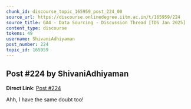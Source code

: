```yaml
---
chunk_id: discourse_topic_165959_post_224_00
source_url: https://discourse.onlinedegree.iitm.ac.in/t/165959/224
source_title: GA4 - Data Sourcing - Discussion Thread [TDS Jan 2025]
content_type: discourse
tokens: 49
username: ShivaniAdhiyaman
post_number: 224
topic_id: 165959
---
```


## Post #224 by ShivaniAdhiyaman

**Direct Link**: [Post #224](https://discourse.onlinedegree.iitm.ac.in/t/165959/224)

Ahh, I have the same doubt too!
